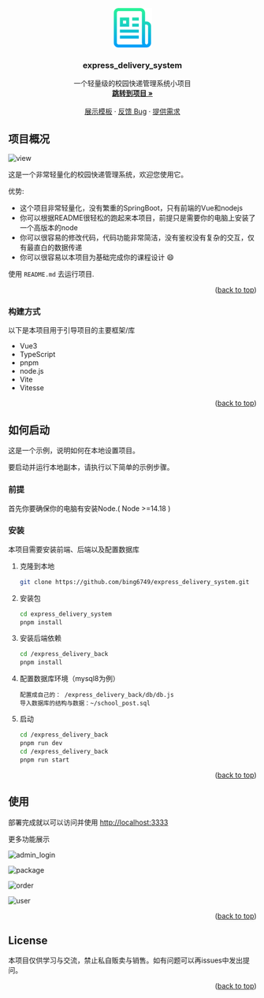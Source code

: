 <div>
  <div align="center">
  <a href="https://github.com/othneildrew/Best-README-Template">
    <img src="images/logo.png" alt="Logo" width="80" height="80">
  </a>
  <h3 align="center">express_delivery_system</h3>
</div>
  <p align="center">
    一个轻量级的校园快递管理系统小项目
    <br />
    <a href="https://github.com/bing6749/express_delivery_system"><strong>跳转到项目 »</strong></a>
    <br />
    <br />
    <a href="https://github.com/bing6749/express_delivery_system">展示模板</a>
    ·
    <a href="https://github.com/bing6749/express_delivery_system/issues">反馈 Bug</a>
    ·
    <a href="https://github.com/bing6749/express_delivery_system/issues">提供需求</a>
  </p>

<!-- ABOUT THE PROJECT -->

## 项目概况

![view](https://s2.loli.net/2023/12/22/UyugT1bVYnWweDS.jpg)

这是一个非常轻量化的校园快递管理系统，欢迎您使用它。

优势:

- 这个项目非常轻量化，没有繁重的SpringBoot，只有前端的Vue和nodejs
- 你可以根据README很轻松的跑起来本项目，前提只是需要你的电脑上安装了一个高版本的node
- 你可以很容易的修改代码，代码功能非常简洁，没有鉴权没有复杂的交互，仅有最直白的数据传递
- 你可以很容易以本项目为基础完成你的课程设计 :smile:

使用 `README.md` 去运行项目.

<p align="right">(<a href="#readme-top">back to top</a>)</p>

### 构建方式

以下是本项目用于引导项目的主要框架/库

- Vue3
- TypeScript
- pnpm
- node.js
- Vite
- Vitesse

<p align="right">(<a href="#readme-top">back to top</a>)</p>

## 如何启动

这是一个示例，说明如何在本地设置项目。

要启动并运行本地副本，请执行以下简单的示例步骤。

### 前提

首先你要确保你的电脑有安装Node.( Node >=14.18 )

### 安装

本项目需要安装前端、后端以及配置数据库

1. 克隆到本地

   ```sh
   git clone https://github.com/bing6749/express_delivery_system.git
   ```

2. 安装包
   ```sh
   cd express_delivery_system
   pnpm install
   ```
3. 安装后端依赖

   ```sh
   cd /express_delivery_back
   pnpm install
   ```

4. 配置数据库环境（mysql8为例）

   ```
   配置成自己的： /express_delivery_back/db/db.js
   导入数据库的结构与数据：~/school_post.sql
   ```

5. 启动

   ```sh
   cd /express_delivery_back
   pnpm run dev
   cd /express_delivery_back
   pnpm run start
   ```

<!-- USAGE EXAMPLES -->

<p align="right">(<a href="#readme-top">back to top</a>)</p>

## 使用

部署完成就以可以访问并使用 [http://localhost:3333](http://localhost:3333/)

更多功能展示

![admin_login](https://s2.loli.net/2023/12/22/NJkBbr1ZdCVn3qW.jpg)

![package](https://s2.loli.net/2023/12/22/ZqJ7BUkPOywhzu5.jpg)

![order](https://s2.loli.net/2023/12/22/XasQdgFwvh3HpIk.jpg)

![user](https://s2.loli.net/2023/12/22/EpTaGqxtURSjrdV.jpg)

<p align="right">(<a href="#readme-top">back to top</a>)

<!-- LICENSE -->

## License

本项目仅供学习与交流，禁止私自贩卖与销售。如有问题可以再issues中发出提问。

<p align="right">(<a href="#readme-top">back to top</a>)

